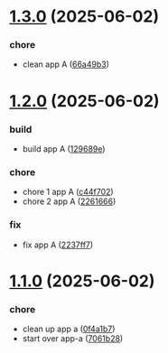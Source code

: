 # [1.3.0](https://github.com/alyssariah/monorepo-changeset/compare/app-a@v1.2.0...app-a@1.3.0) (2025-06-02)

### chore

- clean app A ([66a49b3](https://github.com/alyssariah/monorepo-changeset/commit/66a49b3bd8c155ecc358f240ed3d09e8d726c8cc))

# [1.2.0](https://github.com/alyssariah/monorepo-changeset/compare/app-a@v1.1.0...app-a@1.2.0) (2025-06-02)

### build

- build app A ([129689e](https://github.com/alyssariah/monorepo-changeset/commit/129689ed5fb9f48e04f9ec87708cb304aadc41fa))

### chore

- chore 1 app A ([c44f702](https://github.com/alyssariah/monorepo-changeset/commit/c44f702fd1790f5877573d694b98d6d07b75cd8f))
- chore 2 app A ([2261666](https://github.com/alyssariah/monorepo-changeset/commit/226166640629d7f470dffadacce26468f58fbd06))

### fix

- fix app A ([2237ff7](https://github.com/alyssariah/monorepo-changeset/commit/2237ff7d82ff27262481eaa249e947e2dc2be825))

# [1.1.0](https://github.com/alyssariah/monorepo-changeset/compare/app-a@1.0.0...app-a@1.1.0) (2025-06-02)

### chore

- clean up app a ([0f4a1b7](https://github.com/alyssariah/monorepo-changeset/commit/0f4a1b78cdc7231ada8f23c6687ec5e2aafe8312))
- start over app-a ([7061b28](https://github.com/alyssariah/monorepo-changeset/commit/7061b28135c7722ecbf20e1a70c7c3e5b85420f1))
